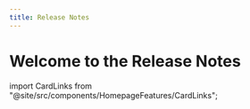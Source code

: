 ```yaml
---
title: Release Notes
---
```


# Welcome to the Release Notes

import CardLinks from "@site/src/components/HomepageFeatures/CardLinks";

<CardLinks type="blinkcard" />